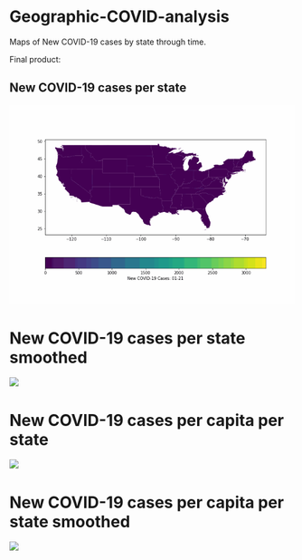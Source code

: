 # Geographic-COVID-analysis
 Maps of New COVID-19 cases by state through time.
 
 Final product:
 ## New COVID-19 cases per state
 ![](USA-COVID-Cases.gif)
 # New COVID-19 cases per state smoothed
 ![](USA-COVID-Cases_smoothed.gif)
 # New COVID-19 cases per capita per state
 ![](USA-COVID-Cases_per-capita.gif)
 # New COVID-19 cases per capita per state smoothed
 ![](USA-COVID-Cases_per-capita-smoothed.gif)
